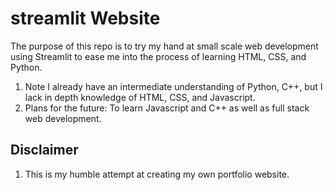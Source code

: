 # streamlit Website
The purpose of this repo is to try my hand at small scale web development using Streamlit to ease me into the process of learning HTML, CSS, and Python.
1. Note I already have an intermediate understanding of Python, C++, but I lack in depth knowledge of HTML, CSS, and Javascript.
2. Plans for the future: To learn Javascript and C++ as well as full stack web development.

## Disclaimer

1. This is my humble attempt at creating my own portfolio website.
